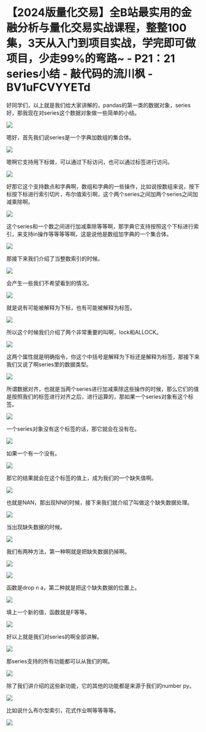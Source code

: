 # 【2024版量化交易】全B站最实用的金融分析与量化交易实战课程，整整100集，3天从入门到项目实战，学完即可做项目，少走99%的弯路~ - P21：21 series小结 - 敲代码的流川枫 - BV1uFCVYYETd

好同学们，以上就是我们给大家讲解的，pandas的第一类的数据对象，series好，那我现在对series这个数据对象做一些简单的小结。



![](img/9cbd089e6630fbc8a8a2dd98e5432b97_1.png)

嗯好，首先我们说series是一个字典加数组的集合体。

![](img/9cbd089e6630fbc8a8a2dd98e5432b97_3.png)

嗯啊它支持用下标做，可以通过下标访问，也可以通过标签进行访问。

![](img/9cbd089e6630fbc8a8a2dd98e5432b97_5.png)

好那它这个支持数点和字典啊，数组和字典的一些操作，比如说按数组来说，按下标按下标进行索引切片，布尔值索引啊，这个两个series之间加两个series之间加减乘除啊。



![](img/9cbd089e6630fbc8a8a2dd98e5432b97_7.png)

这个series和一个数之间进行加减乘除等等啊，那字典它支持按照这个下标进行索引，来支持in操作等等等等啊，这是说他是数组加字典的一个集合体。



![](img/9cbd089e6630fbc8a8a2dd98e5432b97_9.png)

那接下来我们介绍了当整数索引的时候。

![](img/9cbd089e6630fbc8a8a2dd98e5432b97_11.png)

会产生一些我们不希望看到的情况。

![](img/9cbd089e6630fbc8a8a2dd98e5432b97_13.png)

就是说有可能被解释为下标，也有可能被解释为标签。

![](img/9cbd089e6630fbc8a8a2dd98e5432b97_15.png)

所以这个时候我们介绍了两个非常重要的叫啊，lock和ALLOCK。

![](img/9cbd089e6630fbc8a8a2dd98e5432b97_17.png)

这两个属性就是明确指令，你这个中括号是解释为下标还是解释为标签，那接下来我们又说了啊series里的数据类型。



![](img/9cbd089e6630fbc8a8a2dd98e5432b97_19.png)

所谓数据对齐，也就是当两个series进行加减乘除这些操作的时候，那么它们的值是按照我们的标签进行对齐之后，进行运算的，那如果一个series对象有这个标签。



![](img/9cbd089e6630fbc8a8a2dd98e5432b97_21.png)

一个series对象没有这个标签的话，那它就会在没有在。

![](img/9cbd089e6630fbc8a8a2dd98e5432b97_23.png)

如果一个有一个没有。

![](img/9cbd089e6630fbc8a8a2dd98e5432b97_25.png)

那它的结果就会在这个标签的值上，成为我们的一个缺失值啊。

![](img/9cbd089e6630fbc8a8a2dd98e5432b97_27.png)

也就是NAN，那出现NN的时候，接下来我们就介绍了叫做这个缺失数据处理。

![](img/9cbd089e6630fbc8a8a2dd98e5432b97_29.png)

当出现缺失数据的时候。

![](img/9cbd089e6630fbc8a8a2dd98e5432b97_31.png)

我们有两种方法，第一种啊就是把缺失数据扔掉啊。

![](img/9cbd089e6630fbc8a8a2dd98e5432b97_33.png)

![](img/9cbd089e6630fbc8a8a2dd98e5432b97_34.png)

函数是drop n a，第二种就是把这个缺失数据的位置上。

![](img/9cbd089e6630fbc8a8a2dd98e5432b97_36.png)

填上一个新的值，函数就是F等等。

![](img/9cbd089e6630fbc8a8a2dd98e5432b97_38.png)

好以上就是我们对series的啊全部讲解。

![](img/9cbd089e6630fbc8a8a2dd98e5432b97_40.png)

那series支持的所有功能都可以从我们的啊。

![](img/9cbd089e6630fbc8a8a2dd98e5432b97_42.png)

除了我们讲介绍的这些新功能，它的其他的功能都是来源于我们的number py。

![](img/9cbd089e6630fbc8a8a2dd98e5432b97_44.png)

比如说什么布尔型索引，花式作业啊等等等等。

![](img/9cbd089e6630fbc8a8a2dd98e5432b97_46.png)